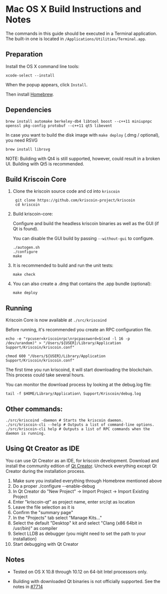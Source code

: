 Mac OS X Build Instructions and Notes
====================================
The commands in this guide should be executed in a Terminal application.
The built-in one is located in `/Applications/Utilities/Terminal.app`.

Preparation
-----------
Install the OS X command line tools:

`xcode-select --install`

When the popup appears, click `Install`.

Then install [Homebrew](http://brew.sh).

Dependencies
----------------------

    brew install automake berkeley-db4 libtool boost --c++11 miniupnpc openssl pkg-config protobuf --c++11 qt5 libevent

In case you want to build the disk image with `make deploy` (.dmg / optional), you need RSVG

    brew install librsvg

NOTE: Building with Qt4 is still supported, however, could result in a broken UI. Building with Qt5 is recommended.

Build Kriscoin Core
------------------------

1. Clone the kriscoin source code and cd into `kriscoin`

        git clone https://github.com/kriscoin-project/kriscoin
        cd kriscoin

2.  Build kriscoin-core:

    Configure and build the headless kriscoin binaries as well as the GUI (if Qt is found).

    You can disable the GUI build by passing `--without-gui` to configure.

        ./autogen.sh
        ./configure
        make

3.  It is recommended to build and run the unit tests:

        make check

4.  You can also create a .dmg that contains the .app bundle (optional):

        make deploy

Running
-------

Kriscoin Core is now available at `./src/kriscoind`

Before running, it's recommended you create an RPC configuration file.

    echo -e "rpcuser=kriscoinrpc\nrpcpassword=$(xxd -l 16 -p /dev/urandom)" > "/Users/${USER}/Library/Application Support/Kriscoin/kriscoin.conf"

    chmod 600 "/Users/${USER}/Library/Application Support/Kriscoin/kriscoin.conf"

The first time you run kriscoind, it will start downloading the blockchain. This process could take several hours.

You can monitor the download process by looking at the debug.log file:

    tail -f $HOME/Library/Application\ Support/Kriscoin/debug.log

Other commands:
-------

    ./src/kriscoind -daemon # Starts the kriscoin daemon.
    ./src/kriscoin-cli --help # Outputs a list of command-line options.
    ./src/kriscoin-cli help # Outputs a list of RPC commands when the daemon is running.

Using Qt Creator as IDE
------------------------
You can use Qt Creator as an IDE, for kriscoin development.
Download and install the community edition of [Qt Creator](https://www.qt.io/download/).
Uncheck everything except Qt Creator during the installation process.

1. Make sure you installed everything through Homebrew mentioned above
2. Do a proper ./configure --enable-debug
3. In Qt Creator do "New Project" -> Import Project -> Import Existing Project
4. Enter "kriscoin-qt" as project name, enter src/qt as location
5. Leave the file selection as it is
6. Confirm the "summary page"
7. In the "Projects" tab select "Manage Kits..."
8. Select the default "Desktop" kit and select "Clang (x86 64bit in /usr/bin)" as compiler
9. Select LLDB as debugger (you might need to set the path to your installation)
10. Start debugging with Qt Creator

Notes
-----

* Tested on OS X 10.8 through 10.12 on 64-bit Intel processors only.

* Building with downloaded Qt binaries is not officially supported. See the notes in [#7714](https://github.com/bitcoin/bitcoin/issues/7714)
